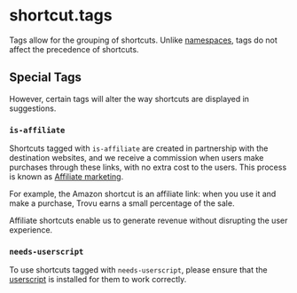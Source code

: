 # shortcut.tags

Tags allow for the grouping of shortcuts. Unlike [namespaces](namespaces.md), tags do not affect the precedence of shortcuts.

## Special Tags

However, certain tags will alter the way shortcuts are displayed in suggestions.

### `is-affiliate`

Shortcuts tagged with `is-affiliate` are created in partnership with the destination websites, and we receive a commission when users make purchases through these links, with no extra cost to the users. This process is known as [Affiliate marketing](https://en.wikipedia.org/wiki/Affiliate_marketing).

For example, the Amazon shortcut is an affiliate link: when you use it and make a purchase, Trovu earns a small percentage of the sale.

Affiliate shortcuts enable us to generate revenue without disrupting the user experience.

### `needs-userscript`

To use shortcuts tagged with `needs-userscript`, please ensure that the [userscript](userscripts.md) is installed for them to work correctly.
